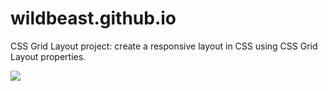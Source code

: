 ﻿# wildbeast.github.io

CSS Grid Layout project: create a responsive layout in CSS using CSS Grid Layout properties.


![](https://github.com/vivianemartini/wildbeast.github.io/blob/main/img/wildbeast.jpg)
